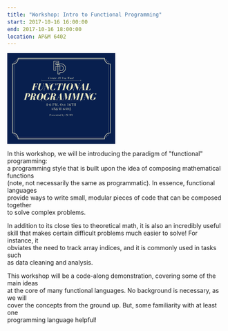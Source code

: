 ```yaml
---
title: "Workshop: Intro to Functional Programming"
start: 2017-10-16 16:00:00
end: 2017-10-16 18:00:00
location: AP&M 6402
---
```

<div class="container" style="width: 250px; height: 210px; overflow: hidden; padding:0; margin:0;"> <img src="/static/fa17/fp-workshop.png" style="width: 100%"/></div>

In this workshop, we will be introducing the paradigm of "functional" programming:  
a programming style that is built upon the idea of composing mathematical functions  
(note, not necessarily the same as programmatic). In essence, functional languages  
provide ways to write small, modular pieces of code that can be composed together  
to solve complex problems.

In addition to its close ties to theoretical math, it is also an incredibly useful  
skill that makes certain difficult problems much easier to solve! For instance, it  
obviates the need to track array indices, and it is commonly used in tasks such  
as data cleaning and analysis.

This workshop will be a code-along demonstration, covering some of the main ideas  
at the core of many functional languages. No background is necessary, as we will  
cover the concepts from the ground up. But, some familiarity with at least one  
programming language helpful!
